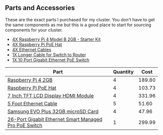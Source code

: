 ## Parts and Accessories
These are the exact parts I purchased for my cluster. You don't have to get the same components as me but this is a good place to start for sourcing components for your cluster.

- [4X Raspberry Pi 4 Model B 2GB - Starter Kit](https://www.canakit.com/raspberry-pi-4-starter-kit.html?defpid=4511)
- [4X Raspberry Pi PoE Hat](https://www.buyapi.ca/product/raspberry-pi-poe-hat/?src=raspberrypi)
- [4X Ethernet Cables](https://www.amazon.ca/gp/product/B004C4ZRFI/ref=ppx_yo_dt_b_asin_title_o04_s01?ie=UTF8&psc=1)
- [1X Longer Cable for Switch to Router](https://www.amazon.ca/gp/product/B00G9BN9KW/ref=ppx_yo_dt_b_asin_title_o05_s00?ie=UTF8&psc=1)
- [1X 10 Port Gigabit Ethernet PoE Switch](https://www.amazon.ca/TRENDnet-Unmanaged-Switching-Capacity-TE-GP102/dp/B08VVWHJJH/ref=sr_1_7?dchild=1&keywords=network+switch+10+port+poe&qid=1624846104&sr=8-7)


| Part      | Quantity | Cost |
| ----------- | ----------- | ----------- |
| [Raspberry Pi 4 2GB](https://www.canakit.com/raspberry-pi-4-2gb.html)       | 4       | 189.80 |
| [Raspberry Pi PoE Hat](https://www.buyapi.ca/product/raspberry-pi-poe-hat/?src=raspberrypi)       | 4       | 103.73 |
| [7 Inch TFT LCD Display HDMI Module](https://www.amazon.ca/Longruner-Raspberry-Pi-Touch-Screen-1024x600-Raspberry-Protective/dp/B07RZZW8W1/ref=sr_1_13?dchild=1&keywords=inch+display+raspberry&qid=1624847025&sr=8-13)   | 4        | 331.96 |
| [5 Foot Ethernet Cable](https://www.amazon.ca/Longruner-Raspberry-Pi-Touch-Screen-1024x600-Raspberry-Protective/dp/B07RZZW8W1/ref=sr_1_13?dchild=1&keywords=inch+display+raspberry&qid=1624847025&sr=8-13)   | 5        | 51.60 |
| [Samsung EVO Plus 32GB microSD Card](https://www.amazon.ca/gp/product/B073JYVKNX/ref=ppx_yo_dt_b_asin_title_o04_s00?ie=UTF8&psc=1)   | 4        | 47.96 |
| [26-Port Gigabit Ethernet Smart Managed Pro PoE Switch](https://www.amazon.ca/TRENDnet-Unmanaged-Switching-Capacity-TE-GP102/dp/B08VVWHJJH/ref=sr_1_7?dchild=1&keywords=network+switch+10+port+poe&qid=1624846104&sr=8-7)   | 1        | 299.99 |
